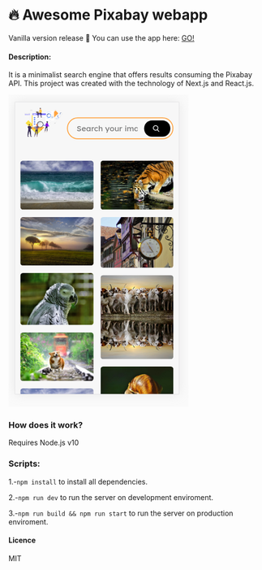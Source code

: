 # 🔥 Awesome Pixabay webapp
Vanilla version release 🍦
You can use the app here: [GO!](https://awesome-pixabay.manueldev25.now.sh/)

#### Description:
It is a minimalist search engine that offers results consuming the Pixabay API. This project was created with the technology of Next.js and React.js.

![App capture in the mobile web browser](./static-awpixabay/mobile2.png)

### How does it work?
Requires Node.js v10

### Scripts:
1.-`npm install` to install all dependencies.

2.-`npm run dev` to run the server on development enviroment.

3.-`npm run build && npm run start` to run the server on production enviroment.

#### Licence
  MIT
